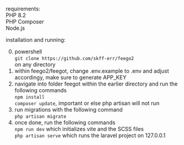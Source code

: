requirements:  
PHP 8.2  
PHP Composer  
Node.js  

installation and running:

0. powershell  
   `git clone https://github.com/skff-err/feego2`  
   on any directory
1. within feego2/feegot, change .env.example to .env and adjust accordingy, make sure to generate APP_KEY
2. navigate into folder feegot within the earlier directory and run the following commands  
   `npm install`  
   `composer update`, important or else php artisan will not run  
3. run migrations with the following command  
   `php artisan migrate`
4. once done, run the following commands  
   `npm run dev` which initializes vite and the SCSS files  
   `php artisan serve` which runs the laravel project on 127.0.0.1  
